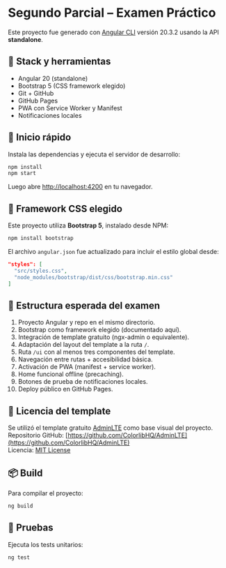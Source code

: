 # Segundo Parcial – Examen Práctico

Este proyecto fue generado con [Angular CLI](https://github.com/angular/angular-cli) versión 20.3.2 usando la API **standalone**.

## 🧰 Stack y herramientas

- Angular 20 (standalone)
- Bootstrap 5 (CSS framework elegido)
- Git + GitHub
- GitHub Pages
- PWA con Service Worker y Manifest
- Notificaciones locales

## 🚀 Inicio rápido

Instala las dependencias y ejecuta el servidor de desarrollo:

```bash
npm install
npm start
```

Luego abre [http://localhost:4200](http://localhost:4200) en tu navegador.

## 🎨 Framework CSS elegido

Este proyecto utiliza **Bootstrap 5**, instalado desde NPM:

```bash
npm install bootstrap
```

El archivo `angular.json` fue actualizado para incluir el estilo global desde:

```json
"styles": [
  "src/styles.css",
  "node_modules/bootstrap/dist/css/bootstrap.min.css"
]
```

## 📂 Estructura esperada del examen

1. Proyecto Angular y repo en el mismo directorio.
2. Bootstrap como framework elegido (documentado aquí).
3. Integración de template gratuito (ngx-admin o equivalente).
4. Adaptación del layout del template a la ruta `/`.
5. Ruta `/ui` con al menos tres componentes del template.
6. Navegación entre rutas + accesibilidad básica.
7. Activación de PWA (manifest + service worker).
8. Home funcional offline (precaching).
9. Botones de prueba de notificaciones locales.
10. Deploy público en GitHub Pages.

## 📝 Licencia del template

Se utilizó el template gratuito [AdminLTE](https://adminlte.io) como base visual del proyecto.  
Repositorio GitHub: [https://github.com/ColorlibHQ/AdminLTE](https://github.com/ColorlibHQ/AdminLTE)  
Licencia: [MIT License](https://github.com/ColorlibHQ/AdminLTE/blob/master/LICENSE)

## 📦 Build

Para compilar el proyecto:

```bash
ng build
```

## 🧪 Pruebas

Ejecuta los tests unitarios:

```bash
ng test
```
